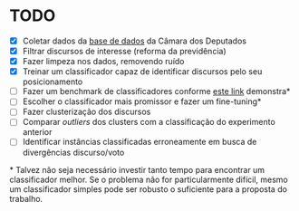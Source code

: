 # TODO

- [x] Coletar dados da [base de dados](https://dadosabertos.camara.leg.br/) da Câmara dos Deputados
- [x] Filtrar discursos de interesse (reforma da previdência)
- [x] Fazer limpeza nos dados, removendo ruído
- [x] Treinar um classificador capaz de identificar discursos pelo seu posicionamento
- [ ] Fazer um benchmark de classificadores conforme [este link](https://scikit-learn.org/stable/auto_examples/text/plot_document_classification_20newsgroups.html) demonstra*
- [ ] Escolher o classificador mais promissor e fazer um fine-tuning*
- [ ] Fazer clusterização dos discursos
- [ ] Comparar _outliers_ dos clusters com a classificação do experimento anterior
- [ ] Identificar instâncias classificadas erroneamente em busca de divergências discurso/voto

\* Talvez não seja necessário investir tanto tempo para encontrar um classificador melhor. Se o problema não for particularmente difícil, mesmo um classificador simples pode ser robusto o suficiente para a proposta do trabalho. 
